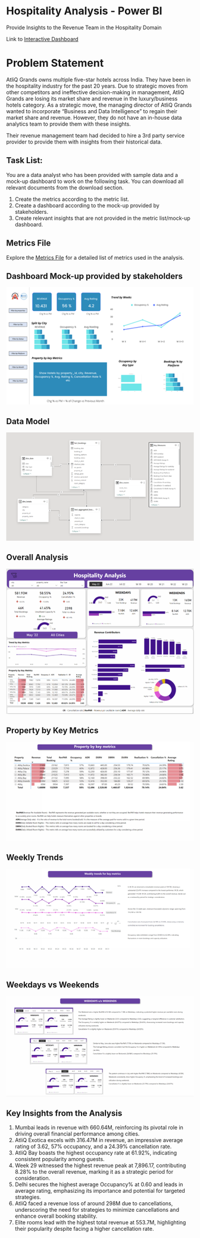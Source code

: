 # Hospitality Analysis - Power BI
Provide Insights to the Revenue Team in the Hospitality Domain

Link to [Interactive Dashboard](https://www.novypro.com/project/hospitality-analysis-26)

# Problem Statement
AtliQ Grands owns multiple five-star hotels across India. They have been in the hospitality industry for the past 20 years. Due to strategic moves from other competitors and ineffective decision-making in management, AtliQ Grands are losing its market share and revenue in the luxury/business hotels category. As a strategic move, the managing director of AtliQ Grands wanted to incorporate “Business and Data Intelligence” to regain their market share and revenue. However, they do not have an in-house data analytics team to provide them with these insights.

Their revenue management team had decided to hire a 3rd party service provider to provide them with insights from their historical data.

## Task List:
You are a data analyst who has been provided with sample data and a mock-up dashboard to work on the following task. You can download all relevant documents from the download section.

1. Create the metrics according to the metric list.
2. Create a dashboard according to the mock-up provided by stakeholders.
3. Create relevant insights that are not provided in the metric list/mock-up dashboard.

## Metrics File
Explore the [Metrics File](https://github.com/ayushi1206agrawal/Hospitality_Analysis_Power_BI/blob/main/Metrics/metrics%20list.xlsx) for a detailed list of metrics used in the analysis.


## Dashboard Mock-up provided by stakeholders
![Mock-up Dashboard](https://github.com/ayushi1206agrawal/Hospitality_Analysis_Power_BI/blob/main/Metrics/mock%20up%20dashboard_atliq%20grands.png)

## Data Model
![Data Model](https://github.com/ayushi1206agrawal/Hospitality_Analysis_Power_BI/blob/main/Metrics/Data_Model.png)

## Overall Analysis
![Overview](https://github.com/ayushi1206agrawal/Hospitality_Analysis_Power_BI/blob/main/Metrics/Overview.png)

## Property by Key Metrics
![Property by key metrics](https://github.com/ayushi1206agrawal/Hospitality_Analysis_Power_BI/blob/main/Metrics/Property_by_Key_Metrics.png)

## Weekly Trends
![Weekly Trends](https://github.com/ayushi1206agrawal/Hospitality_Analysis_Power_BI/blob/main/Metrics/Weekly_Trends.png)

## Weekdays vs Weekends
![Weekdays vs Weekends](https://github.com/ayushi1206agrawal/Hospitality_Analysis_Power_BI/blob/main/Metrics/WEEKDAYS_vs_WEEKENDS.png)

## Key Insights from the Analysis
1. Mumbai leads in revenue with 660.64M, reinforcing its pivotal role in driving overall financial performance among cities.
2. AtliQ Exotica excels with 316.47M in revenue, an impressive average rating of 3.62, 57% occupancy, and a 24.39% cancellation rate.
3. AtliQ Bay boasts the highest occupancy rate at 61.92%, indicating consistent popularity among guests.
4. Week 29 witnessed the highest revenue peak at 7,896.17, contributing 8.28% to the overall revenue, marking it as a strategic period for consideration.
5. Delhi secures the highest average Occupancy% at 0.60 and leads in average rating, emphasizing its importance and potential for targeted strategies.
6. AtliQ faced a revenue loss of around 298M due to cancellations, underscoring the need for strategies to minimize cancellations and enhance overall booking stability.
7. Elite rooms lead with the highest total revenue at 553.7M, highlighting their popularity despite facing a higher cancellation rate.
